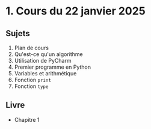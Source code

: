 # 1. Cours du 22 janvier 2025

## Sujets

1. Plan de cours
2. Qu'est-ce qu'un algorithme
3. Utilisation de PyCharm
4. Premier programme en Python
5. Variables et arithmétique
6. Fonction `print`
7. Fonction `type`

## Livre

- Chapitre 1


